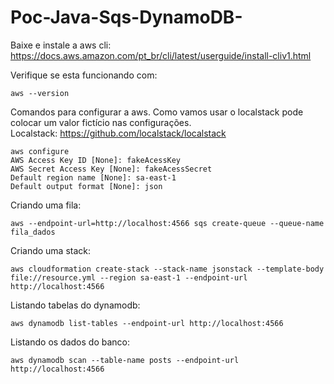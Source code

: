 # Poc-Java-Sqs-DynamoDB-


Baixe e instale a aws cli: \
https://docs.aws.amazon.com/pt_br/cli/latest/userguide/install-cliv1.html

Verifique se esta funcionando com:
```
aws --version
```
Comandos para configurar a aws. Como vamos usar o localstack pode colocar um valor fictício nas configurações. \
Localstack: https://github.com/localstack/localstack

```
aws configure
AWS Access Key ID [None]: fakeAcessKey
AWS Secret Access Key [None]: fakeAcessSecret
Default region name [None]: sa-east-1
Default output format [None]: json
```
Criando uma fila:
```
aws --endpoint-url=http://localhost:4566 sqs create-queue --queue-name fila_dados
```

Criando uma stack:
```
aws cloudformation create-stack --stack-name jsonstack --template-body file://resource.yml --region sa-east-1 --endpoint-url http://localhost:4566
```

Listando tabelas do dynamodb:
```
aws dynamodb list-tables --endpoint-url http://localhost:4566
```
Listando os dados do banco:
```
aws dynamodb scan --table-name posts --endpoint-url http://localhost:4566
```
